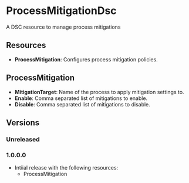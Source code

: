 # ProcessMitigationDsc
A DSC resource to manage process mitigations

## Resources

* **ProcessMitigation**: Configures process mitigation policies.

## ProcessMitigation
* **MitigationTarget**: Name of the process to apply mitigation settings to.
* **Enable**: Comma separated list of mitigations to enable.
* **Disable**: Comma separated list of mitigations to disable.

## Versions

### Unreleased

### 1.0.0.0

* Intiial release with the following resources:
    * ProcessMitigation

